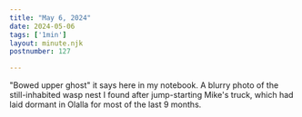 ```yaml
---
title: "May 6, 2024"
date: 2024-05-06
tags: ['1min']
layout: minute.njk
postnumber: 127

---
```


"Bowed upper ghost" it says here in my notebook. A blurry photo of the still-inhabited wasp nest I found after jump-starting Mike's truck, which had laid dormant in Olalla for most of the last 9 months.  